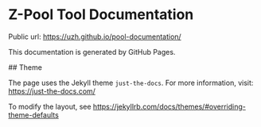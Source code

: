 # Z-Pool Tool Documentation

Public url: https://uzh.github.io/pool-documentation/

This documentation is generated by GitHub Pages.

## Theme

The page uses the Jekyll theme `just-the-docs`. For more information, visit: https://just-the-docs.com/

To modify the layout, see https://jekyllrb.com/docs/themes/#overriding-theme-defaults
